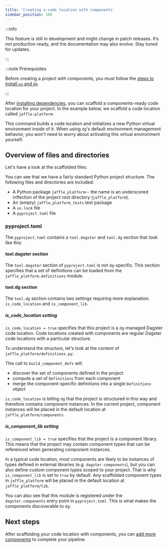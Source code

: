 ```yaml
---
title: 'Creating a code location with components'
sidebar_position: 100
---
```


:::info

This feature is still in development and might change in patch releases. It’s not production ready, and the documentation may also evolve. Stay tuned for updates.

:::

:::note Prerequisites

Before creating a project with components, you must follow the [steps to install `uv` and `dg`](/guides/labs/components/index.md#installation).

:::

After [installing dependencies](/guides/labs/components/index.md#installation), you can scaffold a components-ready code location for your project. In the example below, we scaffold a code location called `jaffle-platform`:

<CliInvocationExample path="docs_beta_snippets/docs_beta_snippets/guides/components/index/2-scaffold.txt"  />

This command builds a code location and initializes a new Python virtual environment inside of it. When using `dg`'s default environment management behavior, you won't need to worry about activating this virtual environment yourself.

## Overview of files and directories

Let's have a look at the scaffolded files:

<CliInvocationExample path="docs_beta_snippets/docs_beta_snippets/guides/components/index/3-tree.txt" />

You can see that we have a fairly standard Python project structure. The following files and directories are included:

- A Python package `jaffle_platform`-- the name is an underscored inflection of the
project root directory (`jaffle_platform`).
- An (empty) `jaffle_platform_tests` test package
- A `uv.lock` file
- A `pyproject.toml` file

### pyproject.toml

The `pyproject.toml` contains a `tool.dagster` and `tool.dg` section that look like
this:

<CodeExample path="docs_beta_snippets/docs_beta_snippets/guides/components/index/4-pyproject.toml" language="TOML" title="jaffle-platform/pyproject.toml" />

#### tool.dagster section

The `tool.dagster` section of `pyproject.toml` is not `dg`-specific. This section specifies that a set of definitions can be loaded from the `jaffle_platform.definitions` module.

#### tool.dg section

The `tool.dg` section contains two settings requiring more explanation: `is_code_location` and `is_component_lib`.

##### is_code_location setting

`is_code_location = true` specifies that this project is a `dg`-managed Dagster code location. Code locations created with components are regular Dagster code locations with a particular structure.

To understand the structure, let's look at the content of `jaffle_platform/definitions.py`:

<CodeExample path="docs_beta_snippets/docs_beta_snippets/guides/components/index/5-definitions.py" language="Python" title="jaffle-platform/jaffle_platform/definitions.py" />

This call to `build_component_defs` will:

- discover the set of components defined in the project
- compute a set of `Definitions` from each component
- merge the component-specific definitions into a single `Definitions` object

`is_code_location` is telling `dg` that the project is structured in this way and therefore contains component instances. In the current project, component instances will be placed in the default location at `jaffle_platform/components`.

##### is_component_lib setting

`is_component_lib = true` specifies that the project is a component library. This means that the project may contain component types that can be referenced when generating component instances.

In a typical code location, most components are likely to be instances of types defined in external libraries (e.g. `dagster-components`), but you can also define custom component types scoped to your project. That is why `is_component_lib` is set to `true` by default. Any scaffolded component types in `jaffle_platform` will be placed in the default location at `jaffle_platform/lib`.

You can also see that this module is registered under the `dagster.components` entry point in `pyproject.toml`. This is what makes the components discoverable to `dg`:

<CodeExample path="docs_beta_snippets/docs_beta_snippets/guides/components/index/6-pyproject.toml" language="TOML" title="jaffle-platform/pyproject.toml" />

## Next steps

After scaffolding your code location with components, you can [add more components](adding-components) to complete your pipeline.